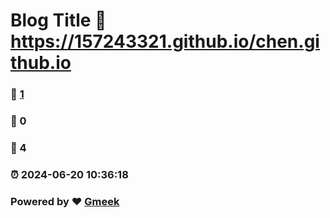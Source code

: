 # Blog Title :link: https://157243321.github.io/chen.github.io 
### :page_facing_up: [1](https://157243321.github.io/chen.github.io/tag.html) 
### :speech_balloon: 0 
### :hibiscus: 4 
### :alarm_clock: 2024-06-20 10:36:18 
### Powered by :heart: [Gmeek](https://github.com/Meekdai/Gmeek)
